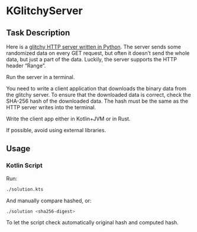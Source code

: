 # KGlitchyServer 

## Task Description

Here is a [glitchy HTTP server written in Python](https://gist.github.com/vladimirlagunov/dcdf90bb19e9de306344d46f20920dce). The server sends some randomized data on every GET request, but often it doesn’t send the whole data, but just a part of the data. Luckily, the server supports the HTTP header “Range”.

Run the server in a terminal.

You need to write a client application that downloads the binary data from the glitchy server. To ensure that the downloaded data is correct, check the SHA-256 hash of the downloaded data. The hash must be the same as the HTTP server writes into the terminal.

Write the client app either in Kotlin+JVM or in Rust.

If possible, avoid using external libraries.

## Usage

### Kotlin Script

Run:
```bash
./solution.kts
```
And manually compare hashed, or:

```bash
./solution <sha256-digest>
```

To let the script check automatically original hash and computed hash.
